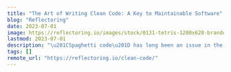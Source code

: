 ```yaml
---
title: "The Art of Writing Clean Code: A Key to Maintainable Software"
blog: "Reflectoring"
date: 2023-07-01
image: https://reflectoring.io/images/stock/0131-tetris-1200x628-branded.jpg
lastmod: 2023-07-01
description: "\u201CSpaghetti code\u201D has long been an issue in the field of software development. Many developers have discovered the difficulty with deciphering complex tangl..."
tags: []
remote_url: "https://reflectoring.io/clean-code/"
---
```

